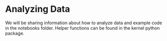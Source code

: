 # Analyzing Data
We will be sharing information about how to analyze data and example code in the notebooks folder.  Helper functions can be found in the kernel python package.
